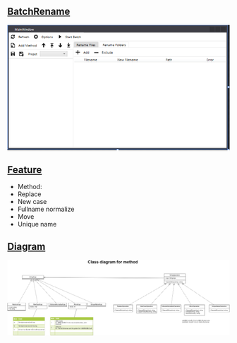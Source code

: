 ## [BatchRename](https://nodeca.github.io/pica/demo/)
![UIdemo](UIdemo.jpg)

## [Feature](https://nodeca.github.io/pica/demo/)
* Method:
 * Replace
 * New case
 * Fullname normalize
 * Move 
 * Unique name

## [Diagram](https://nodeca.github.io/pica/demo/)
![Diagram](WorkFlowDiagram.jpg)